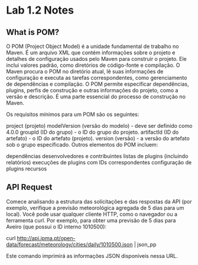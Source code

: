 # Lab 1.2 Notes

## What is POM?

O POM (Project Object Model) é a unidade fundamental de trabalho no Maven. É um arquivo XML que contém informações sobre o projeto e detalhes de configuração usados pelo Maven para construir o projeto. Ele inclui valores padrão, como diretórios de código-fonte e compilação. O Maven procura o POM no diretório atual, lê suas informações de configuração e executa as tarefas correspondentes, como gerenciamento de dependências e compilação. O POM permite especificar dependências, plugins, perfis de construção e outras informações do projeto, como a versão e descrição. É uma parte essencial do processo de construção no Maven.

Os requisitos mínimos para um POM são os seguintes:

project (projeto)
modelVersion (versão do modelo) - deve ser definido como 4.0.0
groupId (ID do grupo) - o ID do grupo do projeto.
artifactId (ID do artefato) - o ID do artefato (projeto).
version (versão) - a versão do artefato sob o grupo especificado.
Outros elementos do POM incluem:

dependências
desenvolvedores e contribuintes
listas de plugins (incluindo relatórios)
execuções de plugins com IDs correspondentes
configuração de plugins
recursos

## API Request

Comece analisando a estrutura das solicitações e das respostas da API (por exemplo, verifique a previsão meteorológica agregada de 5 dias para um local). Você pode usar qualquer cliente HTTP, como o navegador ou a ferramenta curl. Por exemplo, para obter uma previsão de 5 dias para Aveiro (que possui o ID interno 1010500):

curl http://api.ipma.pt/open-data/forecast/meteorology/cities/daily/1010500.json | json_pp

Este comando imprimirá as informações JSON disponíveis nessa URL.
